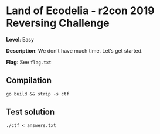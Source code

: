 # Land of Ecodelia - r2con 2019 Reversing Challenge

**Level**: Easy

**Description**: We don’t have much time. Let’s get started.

**Flag**: See `flag.txt`

## Compilation

~~~
go build && strip -s ctf
~~~

## Test solution

~~~
./ctf < answers.txt
~~~
